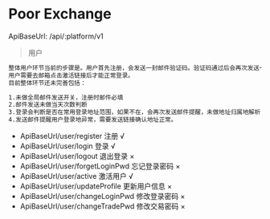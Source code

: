 # Poor Exchange

ApiBaseUrl:  /api/:platform/v1


> 用户
```bash
整体用户环节当前的步骤是。用户首先注册，会发送一封邮件验证码。验证码通过后会再次发送一封激活邮件
用户需要去邮箱点击激活链接后才能正常登录。
目前整体环节还未完善包括：

1.未做全局邮件发送开关，注册时邮件必填
2.邮件发送未做当天次数判断
3.登录会判断是否在常用登录地址范围，如果不在，会再次发送邮件提醒，未做地址归属地解析
4.发送邮件提醒用户登录地异常，需要发送链接确认地址正常。
```
- ApiBaseUrl/user/register           注册   √
- ApiBaseUrl/user/login              登录 √
- ApiBaseUrl/user/logout             退出登录  ×
- ApiBaseUrl/user/forgetLoginPwd     忘记登录密码 ×
- ApiBaseUrl/user/active             激活用户 √
- ApiBaseUrl/user/updateProfile      更新用户信息 ×
- ApiBaseUrl/user/changeLoginPwd     修改登录密码 ×
- ApiBaseUrl/user/changeTradePwd     修改交易密码 ×




